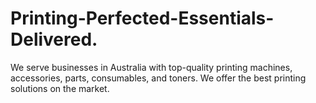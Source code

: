 # Printing-Perfected-Essentials-Delivered.
We serve businesses in Australia with top-quality printing machines, accessories, parts, consumables, and toners. We offer the best printing solutions on the market.
